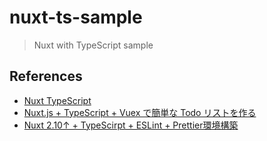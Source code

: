 # nuxt-ts-sample

> Nuxt with TypeScript sample

## References
- [Nuxt TypeScript](https://typescript.nuxtjs.org/ja/guide/)
- [Nuxt.js + TypeScript + Vuex で簡単な Todo リストを作る](https://toragramming.com/programming/nuxt-js/nuxt-typescript-vuex-todo-tutorial/)
- [Nuxt 2.10↑ + TypeScirpt + ESLint + Prettier環境構築](https://toragramming.com/programming/nuxt-js/nuxt-typescript-vscode-env-2019-09/)